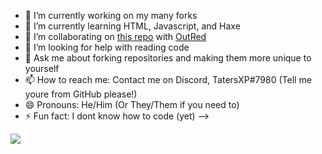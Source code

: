- 🔭 I’m currently working on my many forks
- 🌱 I’m currently learning HTML, Javascript, and Haxe
- 👯 I’m collaborating on [this repo](https://www.github.com/OutRed/outred.github.io/) with [OutRed](https://www.github.com/OutRed/)
- 🤔 I’m looking for help with reading code
- 💬 Ask me about forking repositories and making them more unique to yourself
- 📫 How to reach me: Contact me on Discord, TatersXP#7980 (Tell me youre from GitHub please!)
- 😄 Pronouns: He/Him (Or They/Them if you need to)
- ⚡ Fun fact: I dont know how to code (yet)
-->

![](https://komarev.com/ghpvc/?username=CycloKid&color=blueviolet)
